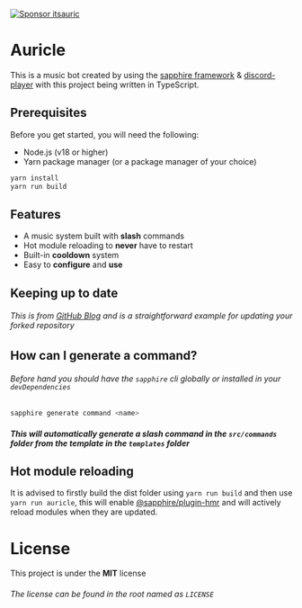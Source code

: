 [![Sponsor itsauric](https://img.shields.io/badge/Sponsor-itsauric-pink?style=for-the-badge&logo=github)](https://github.com/sponsors/itsauric)

# Auricle

This is a music bot created by using the [sapphire framework][sapphire] & [discord-player][discord-player] with this project being written in TypeScript.

## Prerequisites

Before you get started, you will need the following:

- Node.js (v18 or higher)
- Yarn package manager (or a package manager of your choice)

```sh
yarn install
yarn run build
```

## Features

- A music system built with **slash** commands
- Hot module reloading to **never** have to restart
- Built-in **cooldown** system
- Easy to **configure** and **use**


## Keeping up to date

###### This is from [GitHub Blog][github] and is a straightforward example for updating your forked repository

## How can I generate a command?

###### Before hand you should have the `sapphire` cli globally or installed in your `devDependencies`

```sh
sapphire generate command <name>
```

##### This will automatically generate a slash command in the `src/commands` folder from the template in the `templates` folder

## Hot module reloading

It is advised to firstly build the dist folder using `yarn run build` and then use `yarn run auricle`, this will enable [@sapphire/plugin-hmr][sapphire-hmr] and will actively reload modules when they are updated.

# License

This project is under the **MIT** license
###### The license can be found in the root named as `LICENSE`

[github]: https://github.blog/changelog/2021-05-06-sync-an-out-of-date-branch-of-a-fork-from-the-web/
[sapphire]: https://github.com/sapphiredev/framework
[sapphire-hmr]: https://www.npmjs.com/package/@sapphire/plugin-hmr
[discord-player]: https://github.com/Androz2091/discord-player/tree/develop
